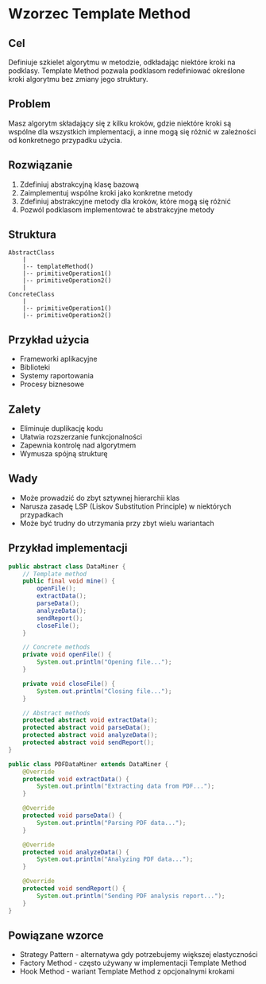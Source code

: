 # Wzorzec Template Method

## Cel
Definiuje szkielet algorytmu w metodzie, odkładając niektóre kroki na podklasy. Template Method pozwala podklasom redefiniować określone kroki algorytmu bez zmiany jego struktury.

## Problem
Masz algorytm składający się z kilku kroków, gdzie niektóre kroki są wspólne dla wszystkich implementacji, a inne mogą się różnić w zależności od konkretnego przypadku użycia.

## Rozwiązanie
1. Zdefiniuj abstrakcyjną klasę bazową
2. Zaimplementuj wspólne kroki jako konkretne metody
3. Zdefiniuj abstrakcyjne metody dla kroków, które mogą się różnić
4. Pozwól podklasom implementować te abstrakcyjne metody

## Struktura
```
AbstractClass
    |
    |-- templateMethod()
    |-- primitiveOperation1()
    |-- primitiveOperation2()
    |
ConcreteClass
    |
    |-- primitiveOperation1()
    |-- primitiveOperation2()
```

## Przykład użycia
- Frameworki aplikacyjne
- Biblioteki
- Systemy raportowania
- Procesy biznesowe

## Zalety
- Eliminuje duplikację kodu
- Ułatwia rozszerzanie funkcjonalności
- Zapewnia kontrolę nad algorytmem
- Wymusza spójną strukturę

## Wady
- Może prowadzić do zbyt sztywnej hierarchii klas
- Narusza zasadę LSP (Liskov Substitution Principle) w niektórych przypadkach
- Może być trudny do utrzymania przy zbyt wielu wariantach

## Przykład implementacji
```java
public abstract class DataMiner {
    // Template method
    public final void mine() {
        openFile();
        extractData();
        parseData();
        analyzeData();
        sendReport();
        closeFile();
    }

    // Concrete methods
    private void openFile() {
        System.out.println("Opening file...");
    }

    private void closeFile() {
        System.out.println("Closing file...");
    }

    // Abstract methods
    protected abstract void extractData();
    protected abstract void parseData();
    protected abstract void analyzeData();
    protected abstract void sendReport();
}

public class PDFDataMiner extends DataMiner {
    @Override
    protected void extractData() {
        System.out.println("Extracting data from PDF...");
    }

    @Override
    protected void parseData() {
        System.out.println("Parsing PDF data...");
    }

    @Override
    protected void analyzeData() {
        System.out.println("Analyzing PDF data...");
    }

    @Override
    protected void sendReport() {
        System.out.println("Sending PDF analysis report...");
    }
}
```

## Powiązane wzorce
- Strategy Pattern - alternatywa gdy potrzebujemy większej elastyczności
- Factory Method - często używany w implementacji Template Method
- Hook Method - wariant Template Method z opcjonalnymi krokami 